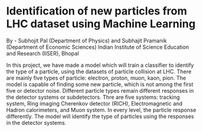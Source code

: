 # Identification of new particles from LHC dataset using Machine Learning

By - Subhojit Pal (Department of Physics) and Subhajit Pramanik (Department of Economic Sciences)
     Indian Institute of Science Education and Research (IISER), Bhopal

In this project, we have made a model which will train a classifier to identify the type of a particle,
using the datasets of particle collision at LHC. There are mainly five types of particle: electron,
proton, muon, kaon, pion. The model is capable of finding some new particle, which is not among
the first five or detector noise. Different particle types remain different responses in the detector
systems or subdetectors. Thre are five systems: tracking system, Ring imaging Cherenkov detector
(RICH), Electromagnetic and Hadron calorimeters, and Muon system. In every level, the particle
response differently. The model will identify the type of particles using the responses in the detector
systems.
